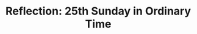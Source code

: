 ---
title: "Reflection: 25th Sunday in Ordinary Time"
layout: reader
description: "Homilist: Most Rev. John Louis, Axillary Bishop, Catholic archdiocese of Accra."
feature_image: posts/reflection-25th-sunday-in-ordinary-time-year-a.jpg
category: reflection
published: true
---